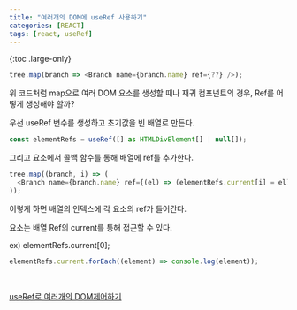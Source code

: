 ```yaml
---
title: "여러개의 DOM에 useRef 사용하기"
categories: [REACT]
tags: [react, useRef]
---
```


{:toc .large-only}

```js
tree.map(branch => <Branch name={branch.name} ref={??} />);
```

위 코드처럼 map으로 여러 DOM 요소를 생성할 때나 재귀 컴포넌트의 경우, Ref를 어떻게 생성해야 할까?

우선 useRef 변수를 생성하고 초기값을 빈 배열로 만든다.

```js
const elementRefs = useRef([] as HTMLDivElement[] | null[]);
```

그리고 요소에서 콜백 함수를 통해 배열에 ref를 추가한다.

```js
tree.map((branch, i) => (
  <Branch name={branch.name} ref={(el) => (elementRefs.current[i] = el)} />
));
```

이렇게 하면 배열의 인덱스에 각 요소의 ref가 들어간다.

요소는 배열 Ref의 current를 통해 접근할 수 있다.

ex) elementRefs.current[0];

```js
elementRefs.current.forEach((element) => console.log(element));
```

<br/>

[useRef로 여러개의 DOM제어하기](https://velog.io/@chaerin00/useRef%EB%A1%9C-%EC%97%AC%EB%9F%AC%EA%B0%9C%EC%9D%98-DOM%EC%A0%9C%EC%96%B4%ED%95%98%EA%B8%B0)

